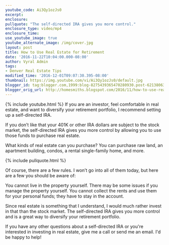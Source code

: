 ```yaml
---
youtube_code: Ai3Qy1ozJs0
excerpt:
enclosure:
pullquote: "The self-directed IRA gives you more control."
enclosure_type: video/mp4
enclosure_time:
use_youtube_image: true
youtube_alternate_image: /img/cover.jpg
layout: post
title: How to Use Real Estate for Retirement
date: '2016-11-22T10:04:00.000-08:00'
author: Vyral Admin
tags:
- Denver Real Estate Tips
modified_time: '2016-12-01T09:07:30.395-08:00'
thumbnail: https://img.youtube.com/vi/Ai3Qy1ozJs0/default.jpg
blogger_id: tag:blogger.com,1999:blog-8275439365470280930.post-6213806350281269846
blogger_orig_url: http://homesmiths.blogspot.com/2016/11/how-to-use-real-estate-for-retirement.html
---
```

{% include youtube.html %}
If you are an investor, feel comfortable in real estate, and want to diversify your retirement portfolio, I recommend setting up a self-directed IRA.

 If you don’t like that your 401K or other IRA dollars are subject to the stock market, the self-directed IRA gives you more control by allowing you to use those funds to purchase real estate.

 What kinds of real estate can you purchase? You can purchase raw land, an apartment building, condos, a rental single-family home, and more.

{% include pullquote.html %}

Of course, there are a few rules. I won’t go into all of them today, but here are a few you should be aware of:

You cannot live in the property yourself. 
There may be some issues if you manage the property yourself.
You cannot collect the rents and use them for your personal funds; they have to stay in the account.

Since real estate is something that I understand, I would much rather invest in that than the stock market. The self-directed IRA gives you more control and is a great way to diversify your retirement portfolio.

 If you have any other questions about a self-directed IRA or you're interested in investing in real estate, give me a call or send me an email. I'd be happy to help!

